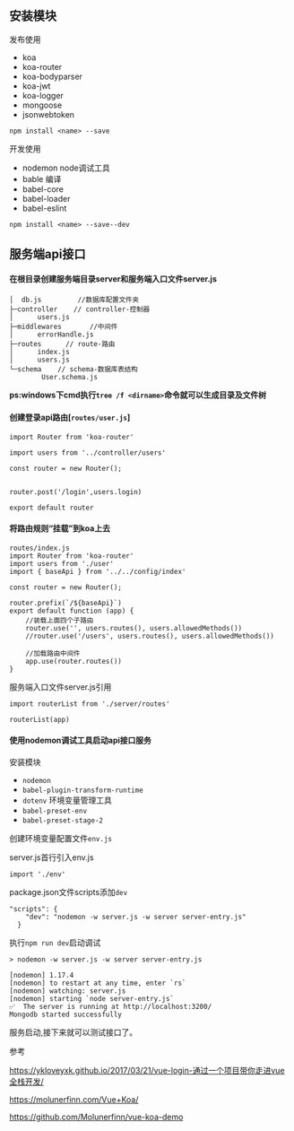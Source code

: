 
## 安装模块
发布使用
- koa
- koa-router
- koa-bodyparser
- koa-jwt
- koa-logger
- mongoose
- jsonwebtoken

```
npm install <name> --save
```
开发使用
- nodemon node调试工具
- bable 编译
- babel-core 
- babel-loader 
- babel-eslint

```
npm install <name> --save--dev
```


## 服务端api接口

#### 在根目录创建服务端目录server和服务端入口文件server.js
```
│  db.js         //数据库配置文件夹
├─controller    // controller-控制器
│      users.js
├─middlewares       //中间件
│      errorHandle.js
├─routes      // route-路由
│      index.js
│      users.js
└─schema    // schema-数据库表结构
        User.schema.js

```
**ps:windows下cmd执行``tree /f <dirname>``命令就可以生成目录及文件树**

#### 创建登录api路由[``routes/user.js``]
```
import Router from 'koa-router'

import users from '../controller/users'

const router = new Router();


router.post('/login',users.login)

export default router
```

#### 将路由规则“挂载”到koa上去
```
routes/index.js
import Router from 'koa-router'
import users from './user'
import { baseApi } from '../../config/index'

const router = new Router();

router.prefix(`/${baseApi}`)
export default function (app) {
    //装载上面四个子路由
    router.use('', users.routes(), users.allowedMethods())
    //router.use('/users', users.routes(), users.allowedMethods())

    //加载路由中间件
    app.use(router.routes())
}
```
服务端入口文件server.js引用
```
import routerList from './server/routes'

routerList(app)
```

#### 使用nodemon调试工具启动api接口服务

安装模块
- ``nodemon``
- ``babel-plugin-transform-runtime``
- ``dotenv`` 环境变量管理工具
- ``babel-preset-env``
- ``babel-preset-stage-2``

创建环境变量配置文件``env.js``

server.js首行引入env.js
```
import './env'
```
package.json文件scripts添加``dev``
```
"scripts": {
    "dev": "nodemon -w server.js -w server server-entry.js"
  }
```
执行``npm run dev``启动调试
```
> nodemon -w server.js -w server server-entry.js

[nodemon] 1.17.4
[nodemon] to restart at any time, enter `rs`
[nodemon] watching: server.js 
[nodemon] starting `node server-entry.js`
✅  The server is running at http://localhost:3200/
Mongodb started successfully
```
服务启动,接下来就可以测试接口了。










参考

https://ykloveyxk.github.io/2017/03/21/vue-login-通过一个项目带你走进vue全栈开发/

https://molunerfinn.com/Vue+Koa/

https://github.com/Molunerfinn/vue-koa-demo


